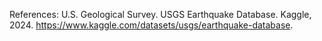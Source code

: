 

References:
U.S. Geological Survey. USGS Earthquake Database. Kaggle, 2024.
https://www.kaggle.com/datasets/usgs/earthquake-database.
